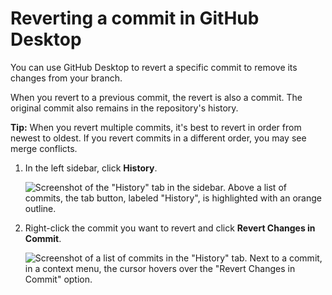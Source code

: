 # Reverting a commit in GitHub Desktop

You can use GitHub Desktop to revert a specific commit to remove its changes from your branch.

When you revert to a previous commit, the revert is also a commit. The original commit also remains in the repository's history.

<div class="ghd-spotlight ghd-spotlight-tip border rounded-1 my-3 p-3 f5 color-border-accent-emphasis color-bg-accent">

**Tip:** When you revert multiple commits, it's best to revert in order from newest to oldest. If you revert commits in a different order, you may see merge conflicts.

</div>

1. In the left sidebar, click **History**.

   ![Screenshot of the "History" tab in the sidebar. Above a list of commits, the tab button, labeled "History", is highlighted with an orange outline.](/assets/images/help/desktop/history-tab-in-commit-sidebar.png)
1. Right-click the commit you want to revert and click **Revert Changes in Commit**.

   ![Screenshot of a list of commits in the "History" tab. Next to a commit, in a context menu, the cursor hovers over the "Revert Changes in Commit" option.](/assets/images/help/desktop/commit-revert-mac.png)
